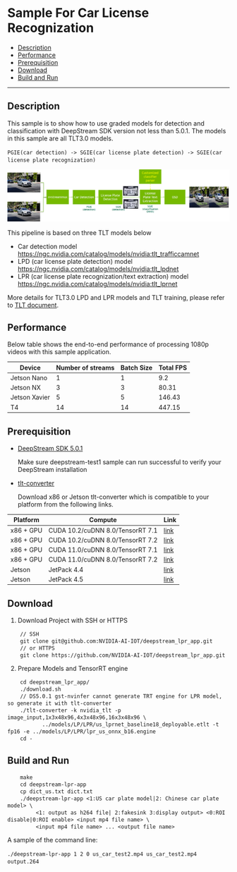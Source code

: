# Sample For Car License Recognization
 - [Description](#description)
 - [Performance](#performance)
 - [Prerequisition](#prerequisition)
 - [Download](#download)
 - [Build and Run](#build-and-run)

---

## Description
This sample is to show how to use graded models for detection and classification with DeepStream SDK version not less than 5.0.1. The models in this sample are all TLT3.0 models.

`PGIE(car detection) -> SGIE(car license plate detection) -> SGIE(car license plate recognization)`

![LPR/LPD application](lpr.png)

This pipeline is based on three TLT models below

* Car detection model https://ngc.nvidia.com/catalog/models/nvidia:tlt_trafficcamnet
* LPD (car license plate detection) model https://ngc.nvidia.com/catalog/models/nvidia:tlt_lpdnet
* LPR (car license plate recognization/text extraction) model https://ngc.nvidia.com/catalog/models/nvidia:tlt_lprnet

More details for TLT3.0 LPD and LPR models and TLT training, please refer to [TLT document](https://docs.nvidia.com/metropolis/TLT/tlt-getting-started-guide/).

## Performance
Below table shows the end-to-end performance of processing 1080p videos with this sample application.

| Device    | Number of streams | Batch Size | Total FPS |
|-----------| ----------------- | -----------|-----------|
|Jetson Nano|     1             |     1      | 9.2       |
|Jetson NX  |     3             |     3      | 80.31     |
|Jetson Xavier |  5             |     5      | 146.43    |
|T4         |     14            |     14     | 447.15    |

## Prerequisition

* [DeepStream SDK 5.0.1](https://developer.nvidia.com/deepstream-getting-started)

  Make sure deepstream-test1 sample can run successful to verify your DeepStream installation
  
* [tlt-converter](https://developer.nvidia.com/tlt-getting-started)

  Download x86 or Jetson tlt-converter which is compatible to your platform from the following links.

| Platform   |  Compute                       |        Link                                              |
|------------|--------------------------------|----------------------------------------------------------|
|x86 + GPU   |CUDA 10.2/cuDNN 8.0/TensorRT 7.1|[link](https://developer.nvidia.com/cuda102-cudnn80-trt71)|
|x86 + GPU   |CUDA 10.2/cuDNN 8.0/TensorRT 7.2|[link](https://developer.nvidia.com/cuda102-cudnn80-trt72)|
|x86 + GPU   |CUDA 11.0/cuDNN 8.0/TensorRT 7.1|[link](https://developer.nvidia.com/cuda110-cudnn80-trt71)|
|x86 + GPU   |CUDA 11.0/cuDNN 8.0/TensorRT 7.2|[link](https://developer.nvidia.com/cuda110-cudnn80-trt72)|
|Jetson      |JetPack 4.4                     |[link](https://developer.nvidia.com/cuda102-trt71-jp44)   |
|Jetson      |JetPack 4.5                     |[link](https://developer.nvidia.com/cuda102-trt71-jp45)   |

## Download

1. Download Project with SSH or HTTPS
```
    // SSH
    git clone git@github.com:NVIDIA-AI-IOT/deepstream_lpr_app.git
    // or HTTPS
    git clone https://github.com/NVIDIA-AI-IOT/deepstream_lpr_app.git
```
2. Prepare Models and TensorRT engine

```
    cd deepstream_lpr_app/
    ./download.sh
    // DS5.0.1 gst-nvinfer cannot generate TRT engine for LPR model, so generate it with tlt-converter
    ./tlt-converter -k nvidia_tlt -p image_input,1x3x48x96,4x3x48x96,16x3x48x96 \
           ../models/LP/LPR/us_lprnet_baseline18_deployable.etlt -t fp16 -e ../models/LP/LPR/lpr_us_onnx_b16.engine
    cd -
```

## Build and Run
```
    make
    cd deepstream-lpr-app
    cp dict_us.txt dict.txt
    ./deepstream-lpr-app <1:US car plate model|2: Chinese car plate model> \
         <1: output as h264 file| 2:fakesink 3:display output> <0:ROI disable|0:ROI enable> <input mp4 file name> \
         <input mp4 file name> ... <output file name>
```
A sample of the command line:

`./deepstream-lpr-app 1 2 0 us_car_test2.mp4 us_car_test2.mp4 output.264`